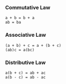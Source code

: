 ### Commutative Law

    a + b = b + a
    ab = ba

<script>
Q>>> Commutivity of addition $$ a + b = ? $$ <<<
A>>> $$ a + b = b + a $$ <<<
Q>>> Commutivity of multiplication $$ ab = ? $$ <<<
A>>> $$ ab = ba $$ <<<
Q>>> Commutative Law. Which arithmetic operations are commutative? <<<
A>>> Addition and multiplication. <<<
</script>

### Associative Law

    (a + b) + c = a + (b + c)
    (ab)c = a(bc)

<script>
Q>>> Associativity means <<<
A>>> The order of adjacent operation is not significant. i.e.
$$ (a + b) + c = a + (b + c) $$
$$ (ab)c = a(bc) $$
<<<
Q>>> Associative Law. Which arithmetic operations are associative? <<<
A>>> Addition and multiplication. <<<
</script>

### Distributive Law

    a(b + c) = ab + ac
    a(b - c) = ab - ac

<script>
Q>>> Distributive law. $$ a(b + c) = ? $$ <<<
A>>> $$ a(b + c) = ab + ac $$ <<<
</script>
